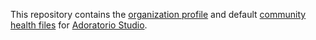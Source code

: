 [gh-community-health-files]: https://docs.github.com/en/communities/setting-up-your-project-for-healthy-contributions/creating-a-default-community-health-file
[gh-organization-profile]: https://docs.github.com/en/organizations/collaborating-with-groups-in-organizations/customizing-your-organizations-profile

This repository contains the [organization profile][gh-organization-profile] and default [community health files][gh-community-health-files] for [Adoratorio Studio](https://github.com/Adoratorio).
